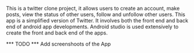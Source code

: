 This is a twitter clone project, it allows users to create an account, make posts, view the status of other users, follow and unfollow other users.
This app is a simplified version of Twitter. It involves both the front end and back end of android app developments. Android studio is used extensively to create 
the front and back end of the apps.

*** TODO ***
 Add screenshoots of the App

